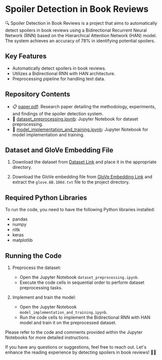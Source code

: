 # Spoiler Detection in Book Reviews

🔍 Spoiler Detection in Book Reviews is a project that aims to automatically detect spoilers in book reviews using a Bidirectional Recurrent Neural Network (RNN) based on the Hierarchical Attention Network (HAN) model. The system achieves an accuracy of 78% in identifying potential spoilers.

## Key Features

- Automatically detect spoilers in book reviews.
- Utilizes a Bidirectional RNN with HAN architecture.
- Preprocessing pipeline for handling text data.

## Repository Contents

- 📋 [paper.pdf](https://github.com/vukovic-marko/spoiler-detection/blob/master/paper.pdf): Research paper detailing the methodology, experiments, and findings of the spoiler detection system.
- 📁 [dataset_preprocessing.ipynb](https://github.com/vukovic-marko/spoiler-detection/blob/master/dataset_preprocessing.ipynb): Jupyter Notebook for dataset preprocessing.
- 📁 [model_implementation_and_training.ipynb](https://github.com/vukovic-marko/spoiler-detection/blob/master/model_implementation_and_training.ipynb): Jupyter Notebook for model implementation and training.

## Dataset and GloVe Embedding File

1. Download the dataset from [Dataset Link](https://drive.google.com/uc?id=196W2kDoZXRPjzbTjM6uvTidn6aTpsFnS) and place it in the appropriate directory.

2. Download the GloVe embedding file from [GloVe Embedding Link](http://nlp.stanford.edu/data/glove.6B.zip) and extract the `glove.6B.100d.txt` file to the project directory.

## Required Python Libraries

To run the code, you need to have the following Python libraries installed:

- pandas
- numpy
- nltk
- keras
- matplotlib

## Running the Code

1. Preprocess the dataset:
   - Open the Jupyter Notebook `dataset_preprocessing.ipynb`.
   - Execute the code cells in sequential order to perform dataset preprocessing tasks.

2. Implement and train the model:
   - Open the Jupyter Notebook `model_implementation_and_training.ipynb`.
   - Run the code cells to implement the Bidirectional RNN with HAN model and train it on the preprocessed dataset.

Please refer to the code and comments provided within the Jupyter Notebooks for more detailed instructions.

If you have any questions or suggestions, feel free to reach out. Let's enhance the reading experience by detecting spoilers in book reviews! 📖🚀
